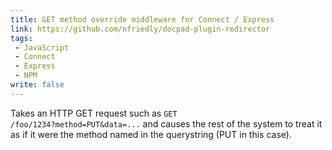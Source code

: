 ```yaml
---
title: GET method override middleware for Connect / Express
link: https://github.com/nfriedly/docpad-plugin-redirector
tags:
 - JavaScript
 - Connect
 - Express
 - NPM
write: false
---
```


Takes an HTTP GET request such as <code>GET /foo/1234?method=PUT&data=...</code> and causes the rest of the system to treat it as if it were the method named in the querystring (PUT in this case).